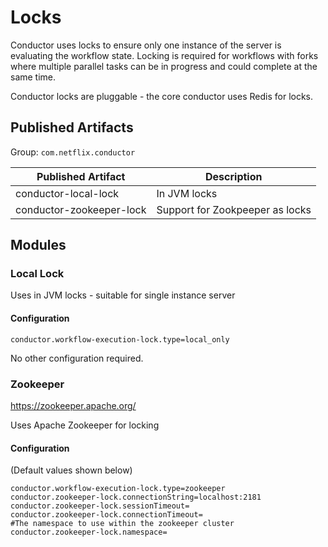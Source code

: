# Locks
Conductor uses locks to ensure only one instance of the server is evaluating the workflow state.
Locking is required for workflows with forks where multiple parallel tasks can be in progress and could complete at the same time.

Conductor locks are pluggable - the core conductor uses Redis for locks.

## Published Artifacts

Group: `com.netflix.conductor`

| Published Artifact | Description |
| ----------- | ----------- | 
| conductor-local-lock | In JVM locks  |
| conductor-zookeeper-lock | Support for Zookpeeper as locks |

## Modules
### Local Lock
Uses in JVM locks - suitable for single instance server


#### Configuration
```properties
conductor.workflow-execution-lock.type=local_only
```
No other configuration required.

### Zookeeper
https://zookeeper.apache.org/

Uses Apache Zookeeper for locking

#### Configuration
(Default values shown below)
```properties
conductor.workflow-execution-lock.type=zookeeper
conductor.zookeeper-lock.connectionString=localhost:2181
conductor.zookeeper-lock.sessionTimeout=
conductor.zookeeper-lock.connectionTimeout=
#The namespace to use within the zookeeper cluster
conductor.zookeeper-lock.namespace=
```
